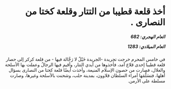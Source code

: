 <h1 dir="rtl">أخذ قلعة قطيبا من التتار وقلعة كختا من النصارى .</h1>

<h5 dir="rtl">العام الهجري:  682

العام الميلادي: 1283

</h5>

<p dir="rtl">في خامس المحرم خرجت تجريدة -الجريدة خَيْلٌ لا رَجَّالة فيها - من قلعة كركر إلى حصار قلعة قطيبا إحدى قلاع آمد، فأخذوها من أيدي التتار، وأقيم فيها الرجالُ وعملت بها الأسلحة والغلال، فصارت من حصون الإسلام المنيعة، وأخذت أيضًا قلعة كختا من النصارى بسؤال أهلها، فتسَلَّمَها أمراء السلطان قلاوون، بمدينة حلب، وشحنت بالأسلحة وغيرها، وصارت مسلطة على الأرمن.</p></br>
